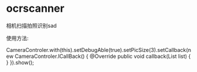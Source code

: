 # ocrscanner
相机扫描拍照识别sad

使用方法:

CameraControler.with(this).setDebugAble(true).setPicSize(3).setCallback(new CameraControler.ICallBack() {
            @Override
            public void callback(List<Bitmap> list) {
            }
        }).show();
